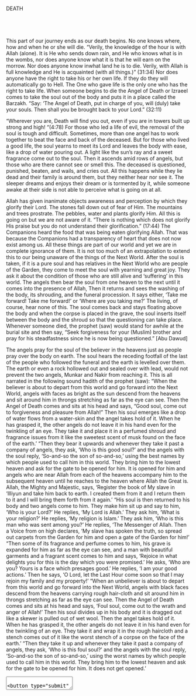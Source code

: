 
<html>
  <head>
 

  </head>
  <body ><p style="background-color:yellow">
    <p style="color:green style="font-size:100">DEATH</p>
    <br/>
    <p style="font-size:40">

This part of our journey ends as our death begins.
No one knows where, how and when he or she will die.
“Verily, the knowledge of the hour is with Allah (alone). It is He who sends down rain, and He who knows what is in the wombs, nor does anyone know what it is that he will earn on the morrow. Nor does anyone know inwhat land he is to die. Verily, with Allah is full knowledge and He is acquainted (with all things.)” (31:34)
Nor does anyone have the right to take his or her own life. If they do they will automatically go to Hell. The One who gave life is the only one who has the right to take life.
When someone begins to die the Angel of Death or Izraeel comes to take the soul out of the body and puts it in a place called the Barzakh.
“Say: ‘The Angel of Death, put in charge of you, will (duly) take your souls. Then shall you be brought back to your Lord.” (32:11)

“Wherever you are, Death will find you out, even if you are in towers built up strong and high! “(4:78)
For those who led a life of evil, the removal of the soul is tough and difficult. Sometimes, more than one angel has to work together to beat the face and back of the deceased. But for those who lived a good life, the soul yearns to meet its Lord and leaves the body with ease, like a drop of water pouring out. A light like the sun’s ray and a sweet fragrance come out to the soul. Then it ascends amid rows of angels, but those who are there cannot see or smell this. The deceased is questioned, punished, beaten, and wails, and cries out. All this happens while they lie dead and their family is around them, but they neither hear nor see it. The sleeper dreams and enjoys their dream or is tormented by it, while someone awake at their side is not able to perceive what is going on at all.

Allah has given inanimate objects awareness and perception by which they glorify their Lord. The stones fall down out of fear of Him. The mountains and trees prostrate. The pebbles, water and plants glorify Him. All this is going on but we are not aware of it. “There is nothing which does not glorify His praise but you do not understand their glorification.” (17:44)
The Companions heard the food that was being eaten glorifying Allah. That was because the Companions had a transparency of heart that does not now exist among us. All these things are part of our world and yet we are in complete ignorance of them. It is not too much of an extrapolation to extend this to our being unaware of the things of the Next World.
After the soul is taken, if it is a pure soul and has relatives in the Next World who are people of the Garden, they come to meet the soul with yearning and great joy. They ask it about the condition of those who are still alive and ‘suffering’ in this world. The angels then bear the soul from one heaven to the next until it comes into the presence of Allah, Then it returns and sees the washing of the body, its shrouding, and the funeral procession. It says either, ‘Take me forward! Take me forward!’ or ‘Where are you taking me?’ The living, of course, hear none of this. The soul comes back and stays floating above the body and when the corpse is placed in the
grave, the soul inserts itself between the body and the shroud so that the questioning can take place.
Whenever someone died, the prophet (saw) would stand for awhile at the burial site and then say, “Seek forgiveness for your (Muslim) brother and pray for his steadfastness since he is now being questioned.” [Abu Dawud]

The angels pray for the soul of the believer in the heavens just as people pray over the body on earth. The soul hears the receding footfall of the last of the people who followed the funeral and the earth is levelled over them. The earth or even a rock hollowed out and sealed over with lead, would not prevent the two angels, Munkar and Nakir from reaching it.
This is all narrated in the following sound hadith of the prophet (saw): “When the believer is about to depart from this world and go forward into the Next World, angels with faces as bright as the sun descend from the heavens and sit around him in throngs stretching as far as the eye can see. Then the Angel of Death comes and sits at his head and says, “Good soul, come out to forgiveness and pleasure from Allah!” Then his soul emerges like a drop of water flows from a water-skin and the angel takes hold of it. When he has grasped it, the other angels do not leave it in his hand even for the twinkling of an eye. They take it and place it in a perfumed shroud and fragrance issues from it like the sweetest scent of musk found on the face of the earth.’
“Then they bear it upwards and whenever they take it past a company of angels, they ask, ‘Who is this good soul?’ and the angels with the soul reply, ‘So-and-so the son of so-and-so,’ using the best names by which people used to call him in this world. They bring him to the lowest heaven and ask for the gate to be opened for him. It is opened for him and angels who are near Allah from each of the heavens accompany him to the subsequent heaven until he reaches to the heaven where Allah the Great is. Allah, the Mighty and Majestic, says, ‘Register the book of My slave in ‘Illiyun and take him back to earth. I created them from it and I return them to it and I will bring them forth from it again.’
“His soul is then returned to his body and two angels come to him. They make him sit up and say to him, ‘Who is your Lord?’ He replies, ‘My Lord is Allah.’ They ask him, ‘What is your religion?’ He replies, ‘My religion is Islam.’ They ask him, ‘Who is this man who was sent among you?’ He replies, ‘The Messenger of Allah. Then a Voice from on high declares, ‘My slave has spoken the truth, so spread out carpets from the Garden for him and open a gate of the Garden for him!’
“Then some of its fragrance and perfume comes to him, his grave is expanded for him as far as the eye can see, and a man with beautiful garments and a fragrant scent comes to him and says, ‘Rejoice in what delights you for this is the day which you were promised.’ He asks, ‘Who are you? Yours is a face which presages good.’ He replies, ‘I am your good actions.’ Then he says, ‘O Lord, let the Last Hour come soon so that I may rejoin my family and my property!’
“When an unbeliever is about to depart from this world and go forward into the Next World, angels with black faces descend from the heavens carrying rough hair-cloth and sit around him in throngs stretching as far as the eye can see. Then the Angel of Death comes and sits at his
head and says, ‘Foul soul, come out to the wrath and anger of Allah!’ Then his soul divides up in his body and it is dragged out like a skewer is pulled out of wet wool. Then the angel takes hold of it. When he has grasped it, the other angels do not leave it in his hand even for the twinkling of an eye. They take it and wrap it in the rough haircloth and a stench comes out of it like the worst stench of a corpse on the face of the earth.’
“Then they take it up and whenever they take it past a company of angels, they ask, ‘Who is this foul soul?’ and the angels with the soul reply, ‘So-and-so the son of so-and-so,’ using the worst names by which people used to call him in this world. They bring him to the lowest heaven and ask for the gate to be opened for him. It does not get opened.’
</p>
</p>
</body>
<textarea style="placeholder=" How did you find this content"/> 
<button type="submit" />
<html>
